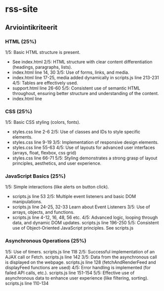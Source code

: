 # rss-site

## Arviointikriteerit

### HTML (25%)
1/5: Basic HTML structure is present.
- See index.html
2/5: HTML structure with clear content differentiation (headings, paragraphs, lists).
- index.html line 14, 30
3/5: Use of forms, links, and media.
- index.html line 17-25, media added dynamically in scripts.js line 213-231
4/5: Tables are effectively used.
- support.html line 26-60
5/5: Consistent use of semantic HTML throughout, ensuring better structure and understanding of the content.
- index.html line

### CSS (25%)
1/5: Basic CSS styling (colors, fonts).
- styles.css line 2-6
2/5: Use of classes and IDs to style specific elements.
- styles.css line 9-19
3/5: Implementation of responsive design elements.
- styles.css line 55-63
4/5: Use of layouts for advanced user interfaces (arrays, float, flexbox, css grid)
- styles.css line 66-71
5/5: Styling demonstrates a strong grasp of layout principles, aesthetics, and user experience.

### JavaScript Basics (25%)
1/5: Simple interactions (like alerts on button click).
- scripts.js line 53
2/5: Multiple event listeners and basic DOM manipulations.
- scripts.js line 24-25, 32-33
Learn about Event Listeners
3/5: Use of arrays, objects, and functions.
- scripts.js line 4-12, 16, 48, 56 etc.
4/5: Advanced logic, looping through data, and dynamic DOM updates.
scripts.js line 196-250
5/5: Consistent use of Object-Oriented JavaScript principles.
See scripts.js
### Asynchronous Operations (25%)
1/5: Use of timers.
scripts.js line 118
2/5: Successful implementation of an AJAX call or Fetch.
scripts.js line 142
3/5: Data from the asynchronous call is displayed on the webpage.
scripts.js line 128 (fetchAndRenderFeed and displayFeed functions are used)
4/5: Error handling is implemented (for failed API calls, etc.).
scripts.js line 151-154
5/5: Effective use of asynchronous data to enhance user experience (like filtering, sorting).
scripts.js line 110-134
